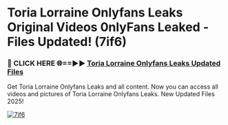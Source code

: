 # Toria Lorraine Onlyfans Leaks Original Videos 0nlyFans Leaked - Files Updated! (7if6)

<h3>🔴 CLICK HERE 🌐==►► <a href="https://tinyurl.com/2wckxsce" rel="nofollow">Toria Lorraine Onlyfans Leaks Updated Files</a></h3>

Get Toria Lorraine Onlyfans Leaks and all content. Now you can access all videos and pictures of Toria Lorraine Onlyfans Leaks. New Updated Files 2025!

[![7if6](https://i.imgur.com/AFduVYN.gif)](https://tinyurl.com/2wckxsce)
